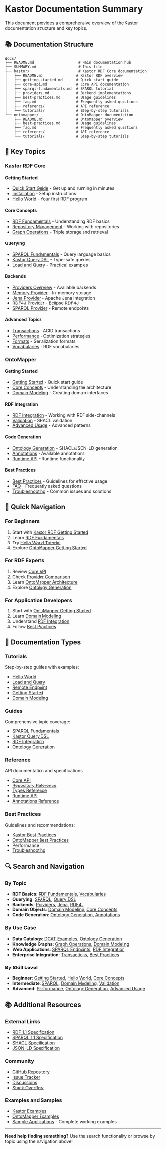 # Kastor Documentation Summary

This document provides a comprehensive overview of the Kastor documentation structure and key topics.

## 📚 Documentation Structure

```
docs/
├── README.md                    # Main documentation hub
├── SUMMARY.md                   # This file
├── kastor/                      # Kastor RDF Core documentation
│   ├── README.md               # Kastor RDF overview
│   ├── getting-started.md      # Quick start guide
│   ├── core-api.md             # Core API documentation
│   ├── sparql-fundamentals.md  # SPARQL tutorial
│   ├── providers.md            # Backend implementations
│   ├── best-practices.md       # Usage guidelines
│   ├── faq.md                  # Frequently asked questions
│   ├── reference/              # API reference
│   └── tutorials/              # Step-by-step tutorials
└── ontomapper/                 # OntoMapper documentation
    ├── README.md               # OntoMapper overview
    ├── best-practices.md       # Usage guidelines
    ├── faq.md                  # Frequently asked questions
    ├── reference/              # API reference
    └── tutorials/              # Step-by-step tutorials
```

## 🎯 Key Topics

### Kastor RDF Core

#### **Getting Started**
- [Quick Start Guide](kastor/quick-start.md) - Get up and running in minutes
- [Installation](kastor/installation.md) - Setup instructions
- [Hello World](kastor/tutorials/hello-world.md) - Your first RDF program

#### **Core Concepts**
- [RDF Fundamentals](kastor/rdf-fundamentals.md) - Understanding RDF basics
- [Repository Management](kastor/repository-manager.md) - Working with repositories
- [Graph Operations](kastor/core-api.md) - Triple storage and retrieval

#### **Querying**
- [SPARQL Fundamentals](kastor/sparql-fundamentals.md) - Query language basics
- [Kastor Query DSL](kastor/kastor-query-dsl-tutorial.md) - Type-safe queries
- [Load and Query](kastor/tutorials/load-and-query.md) - Practical examples

#### **Backends**
- [Providers Overview](kastor/providers.md) - Available backends
- [Memory Provider](kastor/providers.md#memory) - In-memory storage
- [Jena Provider](kastor/enhanced-jena.md) - Apache Jena integration
- [RDF4J Provider](kastor/rdf4j-repository-management.md) - Eclipse RDF4J
- [SPARQL Provider](kastor/tutorials/remote-endpoint.md) - Remote endpoints

#### **Advanced Topics**
- [Transactions](kastor/transactions.md) - ACID transactions
- [Performance](kastor/performance.md) - Optimization strategies
- [Formats](kastor/formats.md) - Serialization formats
- [Vocabularies](kastor/vocabularies.md) - RDF vocabularies

### OntoMapper

#### **Getting Started**
- [Getting Started](ontomapper/tutorials/getting-started.md) - Quick start guide
- [Core Concepts](ontomapper/tutorials/core-concepts.md) - Understanding the architecture
- [Domain Modeling](ontomapper/tutorials/domain-modeling.md) - Creating domain interfaces

#### **RDF Integration**
- [RDF Integration](ontomapper/tutorials/rdf-integration.md) - Working with RDF side-channels
- [Validation](ontomapper/tutorials/validation.md) - SHACL validation
- [Advanced Usage](ontomapper/tutorials/advanced-usage.md) - Advanced patterns

#### **Code Generation**
- [Ontology Generation](ontomapper/tutorials/ontology-generation.md) - SHACL/JSON-LD generation
- [Annotations](ontomapper/reference/annotations.md) - Available annotations
- [Runtime API](ontomapper/reference/runtime.md) - Runtime functionality

#### **Best Practices**
- [Best Practices](ontomapper/best-practices.md) - Guidelines for effective usage
- [FAQ](ontomapper/faq.md) - Frequently asked questions
- [Troubleshooting](ontomapper/faq.md#troubleshooting) - Common issues and solutions

## 🚀 Quick Navigation

### For Beginners
1. Start with [Kastor RDF Getting Started](kastor/getting-started.md)
2. Learn [RDF Fundamentals](kastor/rdf-fundamentals.md)
3. Try [Hello World Tutorial](kastor/tutorials/hello-world.md)
4. Explore [OntoMapper Getting Started](ontomapper/tutorials/getting-started.md)

### For RDF Experts
1. Review [Core API](kastor/core-api.md)
2. Check [Provider Comparison](kastor/provider-comparison.md)
3. Learn [OntoMapper Architecture](ontomapper/tutorials/core-concepts.md)
4. Explore [Ontology Generation](ontomapper/tutorials/ontology-generation.md)

### For Application Developers
1. Start with [OntoMapper Getting Started](ontomapper/tutorials/getting-started.md)
2. Learn [Domain Modeling](ontomapper/tutorials/domain-modeling.md)
3. Understand [RDF Integration](ontomapper/tutorials/rdf-integration.md)
4. Follow [Best Practices](ontomapper/best-practices.md)

## 📖 Documentation Types

### **Tutorials**
Step-by-step guides with examples:
- [Hello World](kastor/tutorials/hello-world.md)
- [Load and Query](kastor/tutorials/load-and-query.md)
- [Remote Endpoint](kastor/tutorials/remote-endpoint.md)
- [Getting Started](ontomapper/tutorials/getting-started.md)
- [Domain Modeling](ontomapper/tutorials/domain-modeling.md)

### **Guides**
Comprehensive topic coverage:
- [SPARQL Fundamentals](kastor/sparql-fundamentals.md)
- [Kastor Query DSL](kastor/kastor-query-dsl-tutorial.md)
- [RDF Integration](ontomapper/tutorials/rdf-integration.md)
- [Ontology Generation](ontomapper/tutorials/ontology-generation.md)

### **Reference**
API documentation and specifications:
- [Core API](kastor/core-api.md)
- [Repository Reference](kastor/reference/repository.md)
- [Types Reference](kastor/reference/types.md)
- [Runtime API](ontomapper/reference/runtime.md)
- [Annotations Reference](ontomapper/reference/annotations.md)

### **Best Practices**
Guidelines and recommendations:
- [Kastor Best Practices](kastor/best-practices.md)
- [OntoMapper Best Practices](ontomapper/best-practices.md)
- [Performance](kastor/performance.md)
- [Troubleshooting](kastor/troubleshooting.md)

## 🔍 Search and Navigation

### **By Topic**
- **RDF Basics**: [RDF Fundamentals](kastor/rdf-fundamentals.md), [Vocabularies](kastor/vocabularies.md)
- **Querying**: [SPARQL](kastor/sparql-fundamentals.md), [Query DSL](kastor/kastor-query-dsl-tutorial.md)
- **Backends**: [Providers](kastor/providers.md), [Jena](kastor/enhanced-jena.md), [RDF4J](kastor/rdf4j-repository-management.md)
- **Domain Objects**: [Domain Modeling](ontomapper/tutorials/domain-modeling.md), [Core Concepts](ontomapper/tutorials/core-concepts.md)
- **Code Generation**: [Ontology Generation](ontomapper/tutorials/ontology-generation.md), [Annotations](ontomapper/reference/annotations.md)

### **By Use Case**
- **Data Catalogs**: [DCAT Examples](kastor/examples.md), [Ontology Generation](ontomapper/tutorials/ontology-generation.md)
- **Knowledge Graphs**: [Graph Operations](kastor/core-api.md), [Domain Modeling](ontomapper/tutorials/domain-modeling.md)
- **Web Applications**: [SPARQL Endpoints](kastor/tutorials/remote-endpoint.md), [RDF Integration](ontomapper/tutorials/rdf-integration.md)
- **Enterprise Integration**: [Transactions](kastor/transactions.md), [Best Practices](ontomapper/best-practices.md)

### **By Skill Level**
- **Beginner**: [Getting Started](kastor/getting-started.md), [Hello World](kastor/tutorials/hello-world.md), [Core Concepts](ontomapper/tutorials/core-concepts.md)
- **Intermediate**: [SPARQL](kastor/sparql-fundamentals.md), [Domain Modeling](ontomapper/tutorials/domain-modeling.md), [Validation](ontomapper/tutorials/validation.md)
- **Advanced**: [Performance](kastor/performance.md), [Ontology Generation](ontomapper/tutorials/ontology-generation.md), [Advanced Usage](ontomapper/tutorials/advanced-usage.md)

## 📚 Additional Resources

### **External Links**
- [RDF 1.1 Specification](https://www.w3.org/TR/rdf11-concepts/)
- [SPARQL 1.1 Specification](https://www.w3.org/TR/sparql11-query/)
- [SHACL Specification](https://www.w3.org/TR/shacl/)
- [JSON-LD Specification](https://www.w3.org/TR/json-ld11/)

### **Community**
- [GitHub Repository](https://github.com/geoknoesis/kastor)
- [Issue Tracker](https://github.com/geoknoesis/kastor/issues)
- [Discussions](https://github.com/geoknoesis/kastor/discussions)
- [Stack Overflow](https://stackoverflow.com/questions/tagged/kastor)

### **Examples and Samples**
- [Kastor Examples](kastor/examples.md)
- [OntoMapper Examples](ontomapper/examples/README.md)
- [Sample Applications](../samples/) - Complete working examples

---

**Need help finding something?** Use the search functionality or browse by topic using the navigation above!
